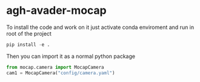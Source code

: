 # agh-avader-mocap

To install the code and work on it just activate conda enviroment and run in root of the project
```python
pip install -e .
```
Then you can import it as a normal python package
```python
from mocap.camera import MocapCamera
cam1 = MocapCamera("config/camera.yaml")
```
